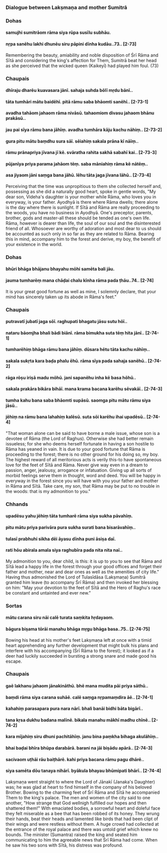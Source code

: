 ### Dialogue between Lakṣmaṇa and mother Sumitrā

### Dohas

#### samujhi sumitrāom rāma siya rūpa susīlu subhāu.
#### nṛpa sanēhu lakhi dhunēu siru pāpini dīnha kudāu..73.. [2-73]

Remembering the beauty, amiability and noble disposition of Śrī Rāma and Sītā and considering the king's affection for Them, Sumitrā beat her head as she perceived that the wicked queen (Kaikeyī) had played him foul. (73)

### Chaupais

#### dhīraju dharēu kuavasara jānī. sahaja suhda bōlī mṛdu bānī..
#### tāta tumhāri mātu baidēhī. pitā rāmu saba bhāomti sanēhī.. [2-73-1]
#### avadha tahāom jahaom rāma nivāsū. tahaomiom divasu jahaom bhānu prakāsū..
#### jau pai sīya rāmu bana jāhīṃ. avadha tumhāra kāju kachu nāhiṃ.. [2-73-2]
#### gura pitu mātu baṃdhu sura sāī. sēiahiṃ sakala prāna kī nāīṃ..
#### rāmu prānapriya jīvana jī kē. svāratha rahita sakhā sabahī kai.. [2-73-3]
#### pūjanīya priya parama jahāom tēṃ. saba māniahiṃ rāma kē nātēṃ..
#### asa jiyaom jāni saṃga bana jāhū. lēhu tāta jaga jīvana lāhū.. [2-73-4]

Perceiving that the time was unpropitious to them she collected herself and, possessing as she did a naturally good heart, spoke in gentle words, "My dear son, Videha's daughter is your mother while Rāma, who loves you in everyway, is your father. Ayodhyā is there where Rāma dwells; there alone is the day where there is sunlight. If Sītā and Rāma are really proceeding to the woods, you have no business in Ayodhyā. One's preceptor, parents, brother, gods and master-all these should be tended as one's own life. Rāma, however is dearer than life, the soul of our soul and the disinterested friend of all. Whosoever are worthy of adoration and most dear to us should be accounted as such only in so far as they are related to Rāma. Bearing this in mind, accompany him to the forest and derive, my boy, the benefit of your existence in the world.

### Dohas

#### bhūri bhāga bhājanu bhayahu mōhi samēta bali jāu.
#### jauma tumharēṃ mana chāḍai chalu kīnha rāma pada ṭhāu..74.. [2-74]

It is your great good fortune as well as mine, I solemnly declare, that your mind has sincerely taken up its abode in Rāma's feet."

### Chaupais

#### putravatī jubatī jaga sōī. raghupati bhagatu jāsu sutu hōī..
#### nataru bāomjha bhali bādi biānī. rāma bimukha suta tēṃ hita jānī.. [2-74-1]
#### tumharēhiṃ bhāga rāmu bana jāhīṃ. dūsara hētu tāta kachu nāhīṃ..
#### sakala sukṛta kara baḍa phalu ēhū. rāma sīya pada sahaja sanēhū.. [2-74-2]
#### rāga rōṣu iriṣā madu mōhū. jani sapanēhu inha kē basa hōhū..
#### sakala prakāra bikāra bihāī. mana krama bacana karēhu sēvakāī.. [2-74-3]
#### tumha kahu bana saba bhāomti supāsū. saomga pitu mātu rāmu siya jāsū..
#### jēhiṃ na rāmu bana lahahiṃ kalēsū. suta sōi karēhu ihai upadēsū.. [2-74-4]

"That woman alone can be said to have borne a male issue, whose son is a devotee of Rāma (the Lord of Raghus). Otherwise she had better remain issueless; for she who deems herself fortunate in having a son hostile to Rāma has yeaned in vain. It is due to your good fortune that Rāma is proceeding to the forest; there is no other ground for his doing so, my boy. The highest reward of all meritorious acts is verily this-to have spontaneous love for the feet of Sītā and Rāma. Never give way even in a dream to passion, anger, jealousy, arrogance or infatuation. Giving up all sorts of morbid feelings serve them in thought, word and deed. You will be happy in everyway in the forest since you will have with you your father and mother in Rāma and Sītā. Take care, my son, that Rāma may be put to no trouble in the woods: that is my admonition to you."

### Chhands

#### upadēsu yahu jēhiṃ tāta tumharē rāma siya sukha pāvahīṃ.
#### pitu mātu priya parivāra pura sukha surati bana bisarāvahīṃ..
#### tulasī prabhuhi sikha dēi āyasu dīnha puni āsiṣa daī.
#### rati hōu abirala amala siya raghubīra pada nita nita naī..

My admonition to you, dear child, is this: it is up to you to see that Rāma and Sītā lead a happy life in the forest through your good offices and forget their father and mother, near and dear ones as well as the amenities of city life." Having thus admonished the Lord of Tulasīdāsa (Lakṣmaṇa) Sumitrā granted him leave (to accompany Śrī Rāma) and then invoked her blessing on him: "May your devotion to the feet of Sītā and the Hero of Raghu's race be constant and untainted and ever new."

### Sortas

#### mātu carana siru nāi calē turata saṃkita hṛdayaom.
#### bāgura biṣama tōrāi manahu bhāga mṛgu bhāga basa..75.. [2-74-75]

Bowing his head at his mother's feet Lakṣmaṇa left at once with a timid heart apprehending any further development that might bulk his plans and interfere with his accompanying (Śrī Rāma to the forest); it looked as if a deer had luckily succeeded in bursting a strong snare and made good his escape.

### Chaupais

#### gaē lakhanu jahaom jānakināthū. bhē mana mudita pāi priya sāthū..
#### baṃdi rāma siya carana suhāē. calē saṃga nṛpamaṃdira āē.. [2-74-1]
#### kahahiṃ parasapara pura nara nārī. bhali banāi bidhi bāta bigārī..
#### tana kṛsa dukhu badana malīnē. bikala manahu mākhī madhu chīnē.. [2-74-2]
#### kara mījahiṃ siru dhuni pachitāhīṃ. janu bina paṃkha bihaga akulāhīṃ..
#### bhai baḍai bhīra bhūpa darabārā. barani na jāi biṣādu apārā.. [2-74-3]
#### sacivaom uṭhāi rāu baiṭhārē. kahi priya bacana rāmu pagu dhārē..
#### siya samēta dōu tanaya nihārī. byākula bhayau bhūmipati bhārī.. [2-74-4]

Lakṣmaṇa went straight to where the Lord of Jānakī (Janaka's Daughter) was; he was glad at heart to find himself in the company of his beloved Brother. Bowing to the charming feet of Śrī Rāma and Sītā he accompanied Them to the king's palace. The men and women of the city said to one another, "How strange that God wellnigh fulfilled our hopes and then shattered them!" With emaciated bodies, a sorrowful heart and doleful face they felt miserable as a bee that has been robbed of its honey. They wrung their hands, beat their heads and lamented like birds that had been clipt of their wings and were restless without them. A huge crowd had collected at the entrance of the royal palace and there was untold grief which knew no bounds. The minister (Sumantra) raised the king and seated him communicating to him the agreeable news that Śrī Rāma had come. When he saw his two sons with Sītā, his distress was profound.